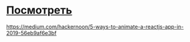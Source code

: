 # <a href='https://deim0707.github.io/animation_sandbox/build/index.html'>Посмотреть</a>

https://medium.com/hackernoon/5-ways-to-animate-a-reactjs-app-in-2019-56eb9af6e3bf
